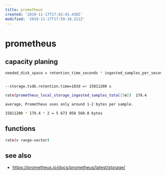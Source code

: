 ```yaml
---
title: prometheus
created: '2019-11-17T17:42:41.438Z'
modified: '2019-11-17T17:59:18.211Z'
---
```


# prometheus

## capacity planing
```sh
needed_disk_space = retention_time_seconds * ingested_samples_per_second * bytes_per_sample


--storage.tsdb.retention.time=183d => 15811200 s

rate(prometheus_local_storage_ingested_samples_total[5m])  179.4

average, Prometheus uses only around 1-2 bytes per sample.

15811200 * 179.4 * 2 = 5 673 058 560.0 bytes
```

## functions
```sh
rate(v range-vector)
```

## see also
- https://prometheus.io/docs/prometheus/latest/storage/
